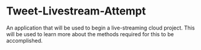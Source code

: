 # Tweet-Livestream-Attempt
An application that will be used to begin a live-streaming cloud project. This will be used to learn more about the methods required for this to be accomplished.
